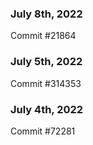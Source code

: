 ### July 8th, 2022

Commit #21864

### July 5th, 2022

Commit #314353


### July 4th, 2022

Commit #72281

